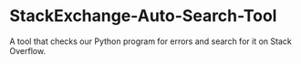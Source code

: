 # StackExchange-Auto-Search-Tool
A tool that checks our Python program for errors and search for it on Stack Overflow.

